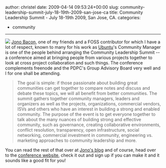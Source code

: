 author: christel
date: 2009-04-14 09:53:24+00:00
slug: community-leadership-summit-july-18-19th-2009-san-jose-ca
title: Community Leadership Summit - July 18-19th 2009, San Jose, CA.
categories:
- community
---

[![](http://farm4.static.flickr.com/3335/3432437765_914490f5e9.jpg)](http://www.communityleadershipsummit.com/)
[Jono Bacon](http://jonobacon.org), one of my friends and a FOSS contributor for which I have a lot of respect, known to many for his work as [Ubuntu](http://www.ubuntu.com)'s Community Manager is one of the people behind arranging the Community Leadership Summit -- a conference aimed at bringing people from various projects together to look at cross project collaboration and such things. The conference complements freenode and the PDPC's Group Advisory Board very well and I for one shall be attending.


<blockquote>The goal is simple: if those passionate about building great communities can get together to compare notes and discuss and debate these topics, we will all benefit from better communities.
The summit gathers together community managers, leaders and organizers as well as the projects, organizations, commercial vendors, ISVs and others who have an interest in building a strong and enabled community. The purpose of the event is to get everyone together to talk about the many nuances of building strong and effective community, such as governance, creating collaborative environments, conflict resolution, transparency, open infrastructure, social networking, commercial investment in community, engineering vs. marketing approaches to community leadership and more.</blockquote>


You can read the rest of that over at [Jono's blog](http://www.jonobacon.org/2009/04/12/community-leadership-summit-2009/) and of course, head over to the [conference website](http://www.communityleadershipsummit.com/), check it out and sign up if you can make it and it sounds like a good fit for you!
